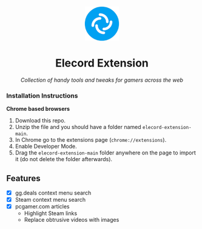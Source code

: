 <p align="center">
    <img src="https://github.com/elecordapp/elecord-extension/blob/main/icons/icon.png" width="90" height="90"/>
</p>

<h1 align="center">Elecord Extension</h1>

<p align="center" style="font-style: italic">
Collection of handy tools and tweaks for gamers across the web
</p>

### Installation Instructions
**Chrome based browsers**
1. Download this repo.
1. Unzip the file and you should have a folder named `elecord-extension-main`.
1. In Chrome go to the extensions page (`chrome://extensions`).
1. Enable Developer Mode.
1. Drag the `elecord-extension-main` folder anywhere on the page to import it (do not delete the folder afterwards).

## Features

- [x] gg.deals context menu search
- [x] Steam context menu search
- [x] pcgamer.com articles
    - Highlight Steam links
    - Replace obtrusive videos with images

